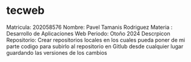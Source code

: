 # tecweb
Matricula:               202058576
Nombre:                  Pavel Tamanis Rodriguez
Materia :                Desarrollo de Aplicaciones Web
Periodo:                 Otoño 2024
Descrpicon Repositorio:  Crear repositorios locales en los cuales pueda poner de mi parte codigo para subirlo al repositorio en Gitlub desde cualquier lugar guardando las versiones de los cambios
